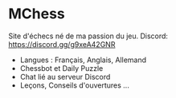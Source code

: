 # MChess
Site d'échecs né de ma passion du jeu.
Discord: https://discord.gg/g9xeA42GNR 

- Langues : Français, Anglais, Allemand
- Chessbot et Daily Puzzle
- Chat lié au serveur Discord
- Leçons, Conseils d'ouvertures ...
